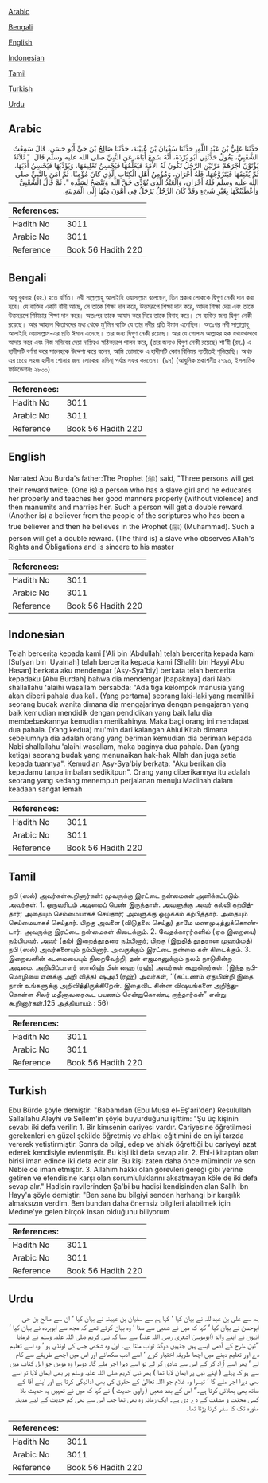 [Arabic](#arabic)

[Bengali](#bengali)

[English](#english)

[Indonesian](#indonesian)

[Tamil](#tamil)

[Turkish](#turkish)

[Urdu](#urdu)

## Arabic


<div dir="rtl" lang="ar" style={{fontSize:'larger',backgroundColor:'#f8f9fa',padding:20}}>
حَدَّثَنَا عَلِيُّ بْنُ عَبْدِ اللَّهِ، حَدَّثَنَا سُفْيَانُ بْنُ عُيَيْنَةَ، حَدَّثَنَا صَالِحُ بْنُ حَىٍّ أَبُو حَسَنٍ، قَالَ سَمِعْتُ الشَّعْبِيَّ، يَقُولُ حَدَّثَنِي أَبُو بُرْدَةَ، أَنَّهُ سَمِعَ أَبَاهُ، عَنِ النَّبِيِّ صلى الله عليه وسلم قَالَ ‏ "‏ ثَلاَثَةٌ يُؤْتَوْنَ أَجْرَهُمْ مَرَّتَيْنِ الرَّجُلُ تَكُونُ لَهُ الأَمَةُ فَيُعَلِّمُهَا فَيُحْسِنُ تَعْلِيمَهَا، وَيُؤَدِّبُهَا فَيُحْسِنُ أَدَبَهَا، ثُمَّ يُعْتِقُهَا فَيَتَزَوَّجُهَا، فَلَهُ أَجْرَانِ، وَمُؤْمِنُ أَهْلِ الْكِتَابِ الَّذِي كَانَ مُؤْمِنًا، ثُمَّ آمَنَ بِالنَّبِيِّ صلى الله عليه وسلم فَلَهُ أَجْرَانِ، وَالْعَبْدُ الَّذِي يُؤَدِّي حَقَّ اللَّهِ وَيَنْصَحُ لِسَيِّدِهِ ‏"‏‏.‏ ثُمَّ قَالَ الشَّعْبِيُّ وَأَعْطَيْتُكَهَا بِغَيْرِ شَىْءٍ وَقَدْ كَانَ الرَّجُلُ يَرْحَلُ فِي أَهْوَنَ مِنْهَا إِلَى الْمَدِينَةِ‏.‏
</div>
<div style={{backgroundColor:'#f8f9fa',padding:20, marginBottom: 10}}><table> <thead> <tr> <th>References:</th> <th></th> </tr> </thead> <tbody><tr><td>Hadith No</td><td>3011</td></tr><tr><td>Arabic No</td><td>3011</td></tr><tr><td>Reference</td><td>Book 56 Hadith 220</td></tr></tbody></table></div>

## Bengali


<div dir="ltr" lang="bn" style={{fontSize:'larger',backgroundColor:'#f8f9fa',padding:20}}>
আবূ বুরদাহ (রহ.) হতে বর্ণিত। নবী সাল্লাল্লাহু আলাইহি ওয়াসাল্লাম বলেছেন, তিন প্রকার লোককে দ্বিগুণ নেকী দান করা হবে। যে ব্যক্তির একটি বাঁদী আছে, সে তাকে শিক্ষা দান করে, উত্তমরূপে শিক্ষা দান করে, আদব শিক্ষা দেয় এবং তাকে উত্তমরূপে শিষ্টাচার শিক্ষা দান করে। অতঃপর তাকে আযাদ করে দিয়ে তাকে বিবাহ করে। সে ব্যক্তির জন্য দ্বিগুণ নেকী রয়েছে। আর আহলে কিতাবদের মধ্য থেকে মু’মিন ব্যক্তি যে তার নবীর প্রতি ঈমান এনেছিল। অতঃপর নবী সাল্লাল্লাহু আলাইহি ওয়াসাল্লাম-এর প্রতি ঈমান এনেছে। তার জন্য দ্বিগুণ নেকী রয়েছে। আর যে গোলাম আল্লাহর হক যথাযথভাবে আদায় করে এবং নিজ মনিবের দেয়া দায়িত্বও সঠিকরূপে পালন করে, (তার জন্যও দ্বিগুণ নেকী রয়েছে) শা‘বী (রহ.) এ হাদীসটি বর্ণনা করে সালেহকে উদ্দেশ্য করে বলেন, আমি তোমাকে এ হাদীসটি কোন বিনিময় ব্যতীতই শুনিয়েছি। অথচ এর চেয়ে সহজ হাদীস শোনার জন্য লোকেরা মদিনা্ পর্যন্ত সফর করতেন। (৯৭) (আধুনিক প্রকাশনীঃ ২৭৯০, ইসলামিক ফাউন্ডেশনঃ ২৮০০)
</div>
<div style={{backgroundColor:'#f8f9fa',padding:20, marginBottom: 10}}><table> <thead> <tr> <th>References:</th> <th></th> </tr> </thead> <tbody><tr><td>Hadith No</td><td>3011</td></tr><tr><td>Arabic No</td><td>3011</td></tr><tr><td>Reference</td><td>Book 56 Hadith 220</td></tr></tbody></table></div>

## English


<div dir="ltr" lang="en" style={{fontSize:'larger',backgroundColor:'#f8f9fa',padding:20}}>
Narrated Abu Burda's father:The Prophet (ﷺ) said, "Three persons will get their reward twice. (One is) a person who has a slave girl and he educates her properly and teaches her good manners properly (without violence) and then manumits and marries her. Such a person will get a double reward. (Another is) a believer from the people of the scriptures who has been a true believer and then he believes in the Prophet (ﷺ) (Muhammad). Such a person will get a double reward. (The third is) a slave who observes Allah's Rights and Obligations and is sincere to his master
</div>
<div style={{backgroundColor:'#f8f9fa',padding:20, marginBottom: 10}}><table> <thead> <tr> <th>References:</th> <th></th> </tr> </thead> <tbody><tr><td>Hadith No</td><td>3011</td></tr><tr><td>Arabic No</td><td>3011</td></tr><tr><td>Reference</td><td>Book 56 Hadith 220</td></tr></tbody></table></div>

## Indonesian


<div dir="ltr" lang="id" style={{fontSize:'larger',backgroundColor:'#f8f9fa',padding:20}}>
Telah bercerita kepada kami ['Ali bin 'Abdullah] telah bercerita kepada kami [Sufyan bin 'Uyainah] telah bercerita kepada kami [Shalih bin Hayyi Abu Hasan] berkata aku mendengar [Asy-Sya'biy] berkata telah bercerita kepadaku [Abu Burdah] bahwa dia mendengar [bapaknya] dari Nabi shallallahu 'alaihi wasallam bersabda: "Ada tiga kelompok manusia yang akan diberi pahala dua kali. (Yang pertama) seorang laki-laki yang memiliki seorang budak wanita dimana dia mengajarinya dengan pengajaran yang baik kemudian mendidik dengan pendidikan yang baik lalu dia membebaskannya kemudian menikahinya. Maka bagi orang ini mendapat dua pahala. (Yang kedua) mu'min dari kalangan Ahlul Kitab dimana sebelumnya dia adalah orang yang beriman kemudian dia beriman kepada Nabi shallallahu 'alaihi wasallam, maka baginya dua pahala. Dan (yang ketiga) seorang budak yang menunaikan hak-hak Allah dan juga setia kepada tuannya". Kemudian Asy-Sya'biy berkata: "Aku berikan dia kepadamu tanpa imbalan sedikitpun". Orang yang diberikannya itu adalah seorang yang sedang menempuh perjalanan menuju Madinah dalam keadaan sangat lemah
</div>
<div style={{backgroundColor:'#f8f9fa',padding:20, marginBottom: 10}}><table> <thead> <tr> <th>References:</th> <th></th> </tr> </thead> <tbody><tr><td>Hadith No</td><td>3011</td></tr><tr><td>Arabic No</td><td>3011</td></tr><tr><td>Reference</td><td>Book 56 Hadith 220</td></tr></tbody></table></div>

## Tamil


<div dir="ltr" lang="ta" style={{fontSize:'larger',backgroundColor:'#f8f9fa',padding:20}}>
நபி (ஸல்) அவர்கள்கூறினார்கள்: மூவருக்கு இரட்டை நன்மைகள் அளிக்கப்படும். அவர்கள்: 1. ஒருவரிடம் அடிமைப் பெண் இருந்தாள். அவளுக்கு அவர் கல்வி கற்பித்தார்; அதையும் செம்மையாகச் செய்தார்; அவளுக்கு ஒழுக்கம் கற்பித்தார். அதையும் செய்மையாகச் செய்தார். பிறகு அவளை (விடுதலை செய்து) தாமே மணமுடித்துக்கொண்டார். அவருக்கு இரட்டை நன்மைகள் கிடைக்கும். 2. வேதக்காரர்களில் (ஏக இறையை) நம்பியவர். அவர் (தம்) இறைத்தூதரை நம்பினார்; பிறகு (இறுதித் தூதரான முஹம்மத்) நபி (ஸல்) அவர்களையும் நம்பினார். அவருக்கும் இரட்டை நன்மை கள் கிடைக்கும். 3. இறைவனின் கடமையையும் நிறைவேற்றி, தன் எஜமானுக்கும் நலம் நாடுகின்ற அடிமை. அறிவிப்பாளர் ஸாலிஹ் பின் ஹை (ரஹ்) அவர்கள் கூறுகிறார்கள்: (இந்த நபிமொழியை எனக்கு அறி வித்த) ஷஅபீ (ரஹ்) அவர்கள், ‘‘(கட்டணம் ஏதுமின்றி இதை நான் உங்களுக்கு அறிவித்திருக்கிறேன். இதைவிட சின்ன விஷயங்களை அறிந்துகொள்ள சிலர் மதீனாவரைகூட பயணம் சென்றுகொண்டி ருந்தார்கள்” என்று கூறினார்கள்.125 அத்தியாயம் : 56)
</div>
<div style={{backgroundColor:'#f8f9fa',padding:20, marginBottom: 10}}><table> <thead> <tr> <th>References:</th> <th></th> </tr> </thead> <tbody><tr><td>Hadith No</td><td>3011</td></tr><tr><td>Arabic No</td><td>3011</td></tr><tr><td>Reference</td><td>Book 56 Hadith 220</td></tr></tbody></table></div>

## Turkish


<div dir="ltr" lang="tr" style={{fontSize:'larger',backgroundColor:'#f8f9fa',padding:20}}>
Ebu Bürde şöyle demiştir: "Babamdan (Ebu Musa el-Eş'ari'den) Resulullah Sallallahu Aleyhi ve Sellem'in şöyle buyurduğunu işittim: "Şu üç kişinin sevabı iki defa verilir: 1. Bir kimsenin cariyesi vardır. Cariyesine öğretilmesi gerekenleri en güzel şekilde öğretmiş ve ahlakı eğitimini de en iyi tarzda vererek yetiştirmiştir. Sonra da bilgi, edep ve ahlak öğrettiği bu cariyeyi azat ederek kendisiyle evlenmiştir. Bu kişi iki defa sevap alır. 2. Ehl-i kitaptan olan birisi iman edince iki defa ecir alır. Bu kişi zaten daha önce mümindir ve son Nebie de iman etmiştir. 3. Allahım hakkı olan görevleri gereği gibi yerine getiren ve efendisine karşı olan sorumluluklarını aksatmayan köle de iki defa sevap alır." Hadisin ravilerinden Şa'bi bu hadisi kendisinden alan Salih İbn Hayy'a şöyle demiştir: "Ben sana bu bilgiyi senden herhangi bir karşılık almaksızın verdim. Ben bundan daha önemsiz bilgileri alabilmek için Medıne'ye gelen birçok insan olduğunu biliyorum
</div>
<div style={{backgroundColor:'#f8f9fa',padding:20, marginBottom: 10}}><table> <thead> <tr> <th>References:</th> <th></th> </tr> </thead> <tbody><tr><td>Hadith No</td><td>3011</td></tr><tr><td>Arabic No</td><td>3011</td></tr><tr><td>Reference</td><td>Book 56 Hadith 220</td></tr></tbody></table></div>

## Urdu


<div dir="rtl" lang="ur" style={{fontSize:'larger',backgroundColor:'#f8f9fa',padding:20}}>
ہم سے علی بن عبداللہ نے بیان کیا ‘ کہا ہم سے سفیان بن عیینہ نے بیان کیا ‘ ان سے صالح بن حی ابوحسن نے بیان کیا ‘ کہا کہ میں نے شعبی سے سنا ‘ وہ بیان کرتے تھے کہ مجھ سے ابوبردہ نے بیان کیا ‘ انہوں نے اپنے والد (ابوموسیٰ اشعری رضی اللہ عنہ) سے سنا کہ نبی کریم صلی اللہ علیہ وسلم نے فرمایا ”تین طرح کے آدمی ایسے ہیں جنہیں دوگنا ثواب ملتا ہے۔ اول وہ شخص جس کی لونڈی ہو ‘ وہ اسے تعلیم دے اور تعلیم دینے میں اچھا طریقہ اختیار کرے ‘ اسے ادب سکھائے اور اس میں اچھے طریقے سے کام لے ‘ پھر اسے آزاد کر کے اس سے شادی کر لے تو اسے دہرا اجر ملے گا۔ دوسرا وہ مومن جو اہل کتاب میں سے ہو کہ پہلے ( اپنے نبی پر ایمان لایا تھا ) پھر نبی کریم صلی اللہ علیہ وسلم پر بھی ایمان لایا تو اسے بھی دہرا اجر ملے گا ‘ تیسرا وہ غلام جو اللہ تعالیٰ کے حقوق کی بھی ادائیگی کرتا ہے اور اپنے آقا کے ساتھ بھی بھلائی کرتا ہے۔“ اس کے بعد شعبی ( راوی حدیث ) نے کہا کہ میں نے تمہیں یہ حدیث بلا کسی محنت و مشقت کے دے دی ہے۔ ایک زمانہ وہ بھی تھا جب اس سے بھی کم حدیث کے لیے مدینہ منورہ تک کا سفر کرنا پڑتا تھا۔
</div>
<div style={{backgroundColor:'#f8f9fa',padding:20, marginBottom: 10}}><table> <thead> <tr> <th>References:</th> <th></th> </tr> </thead> <tbody><tr><td>Hadith No</td><td>3011</td></tr><tr><td>Arabic No</td><td>3011</td></tr><tr><td>Reference</td><td>Book 56 Hadith 220</td></tr></tbody></table></div>